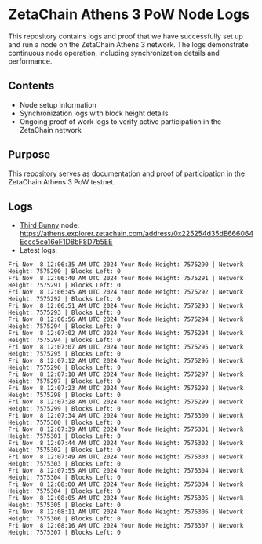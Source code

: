 # ZetaChain Athens 3 PoW Node Logs
This repository contains logs and proof that we have successfully set up and run a node on the ZetaChain Athens 3 network. The logs demonstrate continuous node operation, including synchronization details and performance.

## Contents
- Node setup information
- Synchronization logs with block height details
- Ongoing proof of work logs to verify active participation in the ZetaChain network

## Purpose
This repository serves as documentation and proof of participation in the ZetaChain Athens 3 PoW testnet.

## Logs

- [Third Bunny](https://thirdbunny.xyz/) node: https://athens.explorer.zetachain.com/address/0x225254d35dE666064Eccc5ce16eF1D8bF8D7b5EE
- Latest logs:
```
Fri Nov  8 12:06:35 AM UTC 2024 Your Node Height: 7575290 | Network Height: 7575290 | Blocks Left: 0
Fri Nov  8 12:06:40 AM UTC 2024 Your Node Height: 7575291 | Network Height: 7575291 | Blocks Left: 0
Fri Nov  8 12:06:45 AM UTC 2024 Your Node Height: 7575292 | Network Height: 7575292 | Blocks Left: 0
Fri Nov  8 12:06:51 AM UTC 2024 Your Node Height: 7575293 | Network Height: 7575293 | Blocks Left: 0
Fri Nov  8 12:06:56 AM UTC 2024 Your Node Height: 7575294 | Network Height: 7575294 | Blocks Left: 0
Fri Nov  8 12:07:02 AM UTC 2024 Your Node Height: 7575294 | Network Height: 7575294 | Blocks Left: 0
Fri Nov  8 12:07:07 AM UTC 2024 Your Node Height: 7575295 | Network Height: 7575295 | Blocks Left: 0
Fri Nov  8 12:07:12 AM UTC 2024 Your Node Height: 7575296 | Network Height: 7575296 | Blocks Left: 0
Fri Nov  8 12:07:18 AM UTC 2024 Your Node Height: 7575297 | Network Height: 7575297 | Blocks Left: 0
Fri Nov  8 12:07:23 AM UTC 2024 Your Node Height: 7575298 | Network Height: 7575298 | Blocks Left: 0
Fri Nov  8 12:07:28 AM UTC 2024 Your Node Height: 7575299 | Network Height: 7575299 | Blocks Left: 0
Fri Nov  8 12:07:34 AM UTC 2024 Your Node Height: 7575300 | Network Height: 7575300 | Blocks Left: 0
Fri Nov  8 12:07:39 AM UTC 2024 Your Node Height: 7575301 | Network Height: 7575301 | Blocks Left: 0
Fri Nov  8 12:07:44 AM UTC 2024 Your Node Height: 7575302 | Network Height: 7575302 | Blocks Left: 0
Fri Nov  8 12:07:49 AM UTC 2024 Your Node Height: 7575303 | Network Height: 7575303 | Blocks Left: 0
Fri Nov  8 12:07:55 AM UTC 2024 Your Node Height: 7575304 | Network Height: 7575304 | Blocks Left: 0
Fri Nov  8 12:08:00 AM UTC 2024 Your Node Height: 7575304 | Network Height: 7575304 | Blocks Left: 0
Fri Nov  8 12:08:05 AM UTC 2024 Your Node Height: 7575305 | Network Height: 7575305 | Blocks Left: 0
Fri Nov  8 12:08:11 AM UTC 2024 Your Node Height: 7575306 | Network Height: 7575306 | Blocks Left: 0
Fri Nov  8 12:08:16 AM UTC 2024 Your Node Height: 7575307 | Network Height: 7575307 | Blocks Left: 0
```
